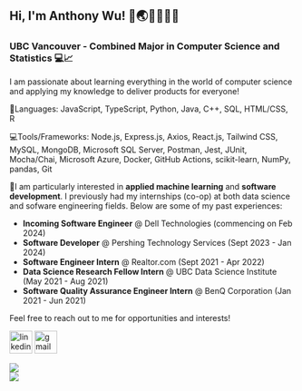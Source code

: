 ## Hi, I'm Anthony Wu! 👋🌏🇨🇦🇹🇼
### UBC Vancouver - Combined Major in Computer Science and Statistics 💻📈

I am passionate about learning everything in the world of computer science and applying my knowledge to deliver products for everyone!

🤹Languages: JavaScript, TypeScript, Python, Java, C++, SQL, HTML/CSS, R

💻Tools/Frameworks: Node.js, Express.js, Axios, React.js, Tailwind CSS, MySQL, MongoDB, Microsoft SQL Server, Postman, Jest, JUnit, Mocha/Chai, Microsoft Azure, Docker, GitHub Actions, scikit-learn, NumPy, pandas, Git

👔I am particularly interested in **applied machine learning** and **software development**. I previously had my internships (co-op) at both data science and sofware engineering fields. Below are some of my past experiences: <br /> 
- **Incoming Software Engineer** @ Dell Technologies (commencing on Feb 2024)
- **Software Developer** @ Pershing Technology Services (Sept 2023 - Jan 2024)
- **Software Engineer Intern** @ Realtor.com (Sept 2021 - Apr 2022)
- **Data Science Research Fellow Intern** @ UBC Data Science Institute (May 2021 - Aug 2021)
- **Software Quality Assurance Engineer Intern** @ BenQ Corporation (Jan 2021 - Jun 2021)

Feel free to reach out to me for opportunities and interests!

[<img src='https://cdn.jsdelivr.net/npm/simple-icons@3.0.1/icons/linkedin.svg' alt='linkedin' height='40'>](https://www.linkedin.com/in/anthony-wu-077430b5/)   [<img src='https://cdn.jsdelivr.net/npm/simple-icons@3.0.1/icons/gmail.svg' alt='gmail' height='40'>](mailto:anthony.yp.wu@gmail.com)


<a href="https://github.com/anuraghazra/convoychat">
  <img align="center" src="https://github-readme-stats.vercel.app/api/top-langs/?username=achinth-b&layout=compact&show_icons=true&theme=nightowl" />

<br />

<a href="https://github.com/anuraghazra/github-readme-stats">
  <img align="left" src="https://github-readme-stats.vercel.app/api?username=anthonywu2000&show_icons=true&hide_border=true&count_private=true&theme=tokyonight" />

</a>


<!-- ![GitHub stats](https://github-readme-stats.vercel.app/api?username=anthonywu2000&count_private=true&include_all_commits=true&show_icons=true&hide=stars,contribs&token=SECRET_TOKEN)   -->
